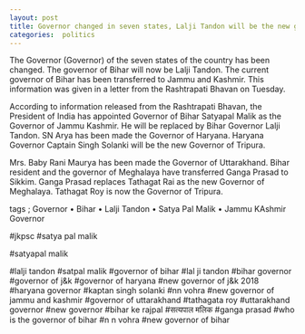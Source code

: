 ```yaml
---
layout: post
title: Governor changed in seven states, Lalji Tandon will be the new governor of Bihar 
categories:  politics
---
```

The Governor (Governor) of the seven states of the country has been changed. The governor of Bihar will now be Lalji Tandon. The current governor of Bihar has been transferred to Jammu and Kashmir. This information was given in a letter from the Rashtrapati Bhavan on Tuesday.

According to information released from the Rashtrapati Bhavan, the President of India has appointed Governor of Bihar Satyapal Malik as the Governor of Jammu Kashmir. He will be replaced by Bihar Governor Lalji Tandon. SN Arya has been made the Governor of Haryana. Haryana Governor Captain Singh Solanki will be the new Governor of Tripura.

Mrs. Baby Rani Maurya has been made the Governor of Uttarakhand. Bihar resident and the governor of Meghalaya have transferred Ganga Prasad to Sikkim. Ganga Prasad replaces Tathagat Rai as the new Governor of Meghalaya. Tathagat Roy is now the Governor of Tripura.


tags ; Governor • Bihar • Lalji Tandon • Satya Pal Malik • Jammu KAshmir Governor

#jkpsc
#satya pal malik

#satyapal malik

#lalji tandon
#satpal malik
#governor of bihar
#lal ji tandon
#bihar governor
#governor of j&k
#governor of haryana
#new governor of j&k 2018
#haryana governor
#kaptan singh solanki
#nn vohra
#new governor of jammu and kashmir
#governor of uttarakhand
#tathagata roy
#uttarakhand governor
#new governor
#bihar ke rajpal
#सत्यपाल मलिक
#ganga prasad
#who is the governor of bihar
#n n vohra
#new governor of bihar

